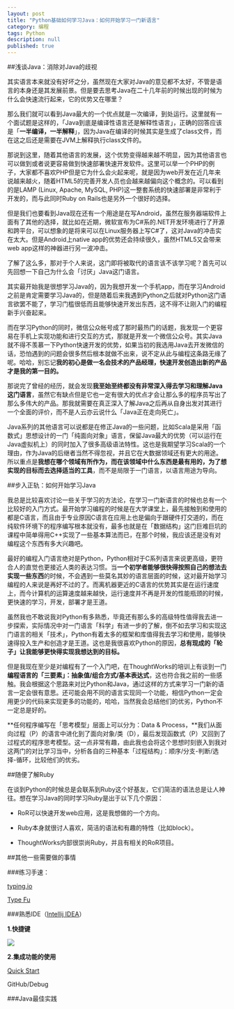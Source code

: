 ```yaml
---
layout: post
title: "Python基础如何学习Java：如何开始学习一门新语言"
category: 编程
tags: Python
description: null
published: true
---
```


##浅谈Java：消除对Java的歧视

其实语言本来就没有好坏之分，虽然现在大家对Java的意见都不太好，不管是语言的本身还是其发展前景。但是要去思考Java在二十几年前的时候出现的时候为什么会快速流行起来，它的优势又在哪里？

那么我们就可以看到Java最大的一个优点就是一次编译，到处运行。这里就有一个面试题是这样的，「Java到底是编译性语言还是解释性语言」，正确的回答应该是「**一半编译，一半解释**」，因为Java在编译的时候其实是生成了class文件，而在这之后还是需要在JVM上解释执行class文件的。

那说到这里，随着其他语言的发展，这个优势变得越来越不明显，因为其他语言也可以做到或者说更容易做到快速部署快速开发软件。这里可以举一个PHP的例子，大家都不喜欢PHP但是它为什么会火起来呢，就是因为web开发在近几年来说越来越火，随着HTML5的完善开发人员也会越来越偏向这个概念的。可以看到的是LAMP (Linux, Apache, MySQL, PHP)这一整套系统的快速部署是非常利于开发的，而与此同时Ruby on Rails也是另外一个很好的选择。

但是我们也要看到Java现在还有一个用途是在写Android，虽然在服务器端软件上面有了其他的选择，就比如在近期，微软宣布为C#系的.NET开发环境进行了开源和跨平台，可以想象的是将来可以在Linux服务器上写C#了，这对Java的冲击实在太大。但是Android上native app的优势还会持续很久，虽然HTML5又会带来web app这样的神器进行另一波冲击。

了解了这么多，那对于个人来说，这门即将被取代的语言该不该学习呢？首先可以先回想一下自己为什么会「讨厌」Java这门语言。

其实最开始我是很想学习Java的，因为我想开发一个手机app，而在学习Android之前是肯定需要学习Java的，但是随着后来我遇到Python之后就对Python这门语言欲罢不能了，学习门槛很低而且能够快速开发出东西，这不得不让刚入门的编程新手兴奋起来。

而在学习Python的同时，微信公众帐号成了那时最热门的话题，我发现一个更容易在手机上实现功能和进行交互的方式，那就是开发一个微信公众号。其实Java就不得不羡慕一下Python快速开发的优势，如果当初的我选用Java去开发微信的话，恐怕遇到的问题会很多然后根本就做不出来，说不定从此与编程这条路无缘了呢。哈哈，别忘记**我的初心是做一名会技术的产品经理，快速开发创造出新的产品才是我的第一目的。**

那说完了曾经的经历，就会发现**我至始至终都没有非常深入得去学习和理解Java这门语言**，虽然它有缺点但是它也一定有很大的优点才会让那么多的程序员写出了那么多伟大的产品。那我就需要在真正深入了解Java之后再从自身出发对其进行一个全面的评价，而不是人云亦云说什么「Java正在走向死亡」。

Java系列的其他语言可以说都是在修正Java的一些问题，比如Scala是采用「函数式」思想设计的一门「纯面向对象」语言，保留Java最大的优势（可以运行在Java虚拟机上）的同时加入了很多高级语法特性。这也是我期望学习Scala的一个理由，作为Java的后继者当然不得忽视，并且它在大数据领域还有更大的用途。所以重点是**我想在哪个领域有所作为，而在该领域中什么东西是最有用的，为了想实现的目标而去选择适当的工具**，而不是局限于一门语言，以语言用途为导向。

##步入正轨：如何开始学习Java

我总是比较喜欢讨论一些关于学习的方法论，在学习一门新语言的时候也总有一个比较好的入门方式。最开始学习编程的时候是在大学课堂上，最先接触到和使用的都是C语言，而且由于专业原因C语言在应用上也是偏向于跟硬件打交道的，而在纯软件环境下的程序编写根本就没有，最多也就是在「数据结构」这门巨难巨坑的课程中简单得用C++实现了一些基本算法而已，在那个时候，我应该还是没有对编程这个东西有多大兴趣吧。

最好的编程入门语言绝对是Python，Python相对于C系列语言来说更高级，更符合人的直觉也更接近人类的表达习惯。当**一个初学者能够很快得按照自己的想法去实现一些东西**的时候，不会遇到一些莫名其妙的语言层面的时候，这对最开始学习编程的人来说是再好不过的了。而离机器更近的C语言的优势其实是在运行速度上，而今计算机的运算速度越来越快，运行速度并不再是开发的性能瓶颈的时候，更快速的学习，开发，部署才是王道。

虽然我也不敢说我对Python有多熟悉，毕竟还有那么多的高级特性值得我去进一步探索，实际情况中对一门语言「科学」有进一步的了解，倒不如去学习和实现这门语言的相关「技术」，Python有着太多的框架和库值得我去学习和使用，能够快速得投入生产和创造才是王道。这也是我很喜欢Python的原因，**总有现成的「轮子」让我能够更快得实现我想达到的目标。**

但是我现在至少是对编程有了一个入门吧，在ThoughtWorks的培训上有谈到一门**编程语言的「三要素」：抽象值/组合方式/基本表达式**，这也符合我之前的一些感触。我会根据这个思路来对比Python和Java，通过这样的方式来学习一门新的语言一定会很有意思。还可能会用不同的语言实现同一个功能，相信Python一定会用更少的代码来实现更多的功能的，哈哈，当然我会总结他们的优劣，Python不一定总是好的。

**任何程序编写在「思考模型」层面上可以分为：Data & Process，**我们从面向过程（P）的语言中进化到了面向对象/类（D），最后发现函数式（P）又回到了过程式的程序思考模型。这一点非常有趣，由此我也会将这个思想时刻嵌入到我对这两门的对比学习当中，分析各自的三种基本「过程结构」：顺序/分支-判断/选择-循环，比较他们的优劣。

##随便了解Ruby

在谈到Python的时候总是会联系到Ruby这个好基友，它们简洁的语法总是让人神往。想在学习Java的同时学习Ruby是出于以下几个原因：

- RoR可以快速开发web应用，这是我想做的一个方向。

- Ruby本身就很讨人喜欢，简洁的语法和有趣的特性（比如block）。

- ThoughtWorks内部很崇尚Ruby，并且有相关的RoR项目。

##其他一些需要做的事情

###练习手速：

[typing.io](typing.io)

[Type Fu](https://chrome.google.com/webstore/detail/type-fu/pofoighmmpljaikjiidkkfhldjndfdbk)

###熟悉IDE（[Intellij IDEA](https://www.jetbrains.com/idea/)）

**1.快捷键**

![](http://img.my.csdn.net/uploads/201207/20/1342778131_9335.png)

**2.集成功能的使用**

[Quick Start](http://confluence.jetbrains.com/display/IntelliJIDEA/Quick+Start)

GitHub/Debug

###Java最佳实践

